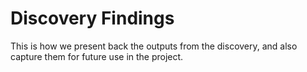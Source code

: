 # Discovery Findings

This is how we present back the outputs from the discovery, and also capture them for future use in the project.

